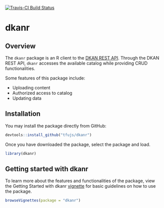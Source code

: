 [![Travis-CI Build Status](https://travis-ci.org/tonyfujs/dkanr.svg?branch=master)](https://travis-ci.org/tonyfujs/dkanr)

# dkanr

## Overview

The `dkanr` package is an R client to the [DKAN REST API](https://dkan.readthedocs.io/en/latest/apis/rest-api.html). Through the DKAN REST API, `dkanr` accesses the available catalog while providing CRUD functionalities.

Some features of this package include:

* Uploading content
* Authorized access to catalog
* Updating data

## Installation

You may install the package directly from GitHub:
```r
devtools::install_github("tfujs/dkanr")
```

Once you have downloaded the package, select the package and load. 
```r
library(dkanr)
```

## Getting started with dkanr

To learn more about the features and functionalities of the package, view the Getting Started with dkanr [vignette](https://github.com/tonyfujs/dkanr/blob/master/vignettes/getting_started_with_dkanr.Rmd) for basic guidelines on how to use the package.

```r
browseVignettes(package = "dkanr")
```
